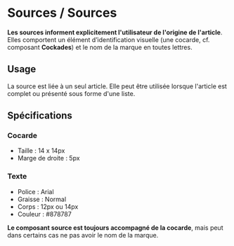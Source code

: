 # Sources / Sources

**Les sources informent explicitement l'utilisateur de l'origine de l'article**. Elles comportent un élément d’identification visuelle (une cocarde, cf. composant **Cockades**) et le nom de la marque en toutes lettres.

## Usage

La source est liée à un seul article. Elle peut être utilisée lorsque l'article est complet ou présenté sous forme d'une liste.

## Spécifications

### Cocarde
- Taille&nbsp;: 14 x 14px
- Marge de droite&nbsp;: 5px


### Texte
- Police&nbsp;: Arial
- Graisse&nbsp;: Normal
- Corps&nbsp;: 12px ou 14px
- Couleur&nbsp;: #878787

**Le composant source est toujours accompagné de la cocarde**, mais peut dans certains cas ne pas avoir le nom de la marque.
